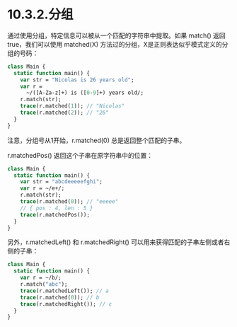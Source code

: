 # 10.3.2.分组

通过使用分组，特定信息可以被从一个匹配的字符串中提取。如果 match() 返回 true，我们可以使用 matched(X) 方法过的分组，X是正则表达似乎模式定义的分组的号码：

```haxe
class Main {
  static function main() {
    var str = "Nicolas is 26 years old";
    var r =
      ~/([A-Za-z]+) is ([0-9]+) years old/;
    r.match(str);
    trace(r.matched(1)); // "Nicolas"
    trace(r.matched(2)); // "26"
  }
}
```

注意，分组号从1开始，r.matched(0) 总是返回整个匹配的子串。

r.matchedPos() 返回这个子串在原字符串中的位置：

```haxe
class Main {
  static function main() {
    var str = "abcdeeeeefghi";
    var r = ~/e+/;
    r.match(str);
    trace(r.matched(0)); // "eeeee"
    // { pos : 4, len : 5 }
    trace(r.matchedPos());
  }
}
```

另外，r.matchedLeft() 和 r.matchedRight() 可以用来获得匹配的子串左侧或者右侧的子串：

```haxe
class Main {
  static function main() {
    var r = ~/b/;
    r.match("abc");
    trace(r.matchedLeft()); // a
    trace(r.matched(0)); // b
    trace(r.matchedRight()); // c
  }
}
```